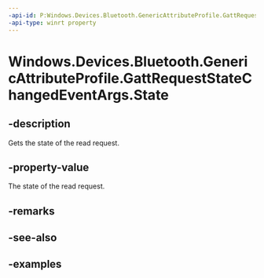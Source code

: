 ```yaml
---
-api-id: P:Windows.Devices.Bluetooth.GenericAttributeProfile.GattRequestStateChangedEventArgs.State
-api-type: winrt property
---
```


<!-- Property syntax.
public GattRequestState State { get; }
-->

# Windows.Devices.Bluetooth.GenericAttributeProfile.GattRequestStateChangedEventArgs.State

## -description
Gets the state of the read request.

## -property-value
The state of the read request.

## -remarks

## -see-also

## -examples

